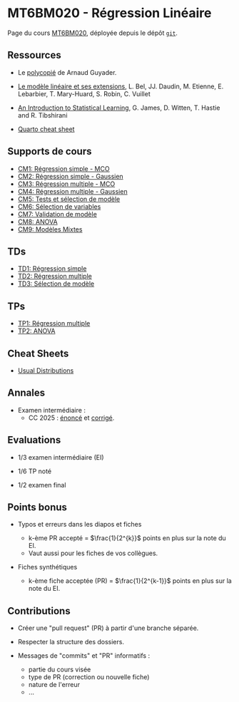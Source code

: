 # MT6BM020 - Régression Linéaire

Page du cours [MT6BM020](https://moodle.u-paris.fr/course/view.php?id=6519),
déployée depuis le dépôt [`git`](https://github.com/pbastide/MT6BM020).

## Ressources

* Le [polycopié](https://perso.lpsm.paris/~aguyader/files/teaching/Regression.pdf) de Arnaud Guyader.

* [Le modèle linéaire et ses extensions](http://moulon.inra.fr/modelstat/supports/ModeleLineaireEt_Extensions-compressed.pdf), L. Bel, JJ. Daudin, M. Etienne, E. Lebarbier, T. Mary-Huard, S. Robin, C. Vuillet

* [An Introduction to Statistical Learning](https://statlearning.com/), G. James, D. Witten, T. Hastie and R. Tibshirani

* [Quarto cheat sheet](https://rstudio.github.io/cheatsheets/html/quarto.html)

## Supports de cours

* [CM1: Régression simple - MCO](CM/CM1_regression_simple.html)
* [CM2: Régression simple - Gaussien](CM/CM2_regression_simple_gauss.html)
* [CM3: Régression multiple - MCO](CM/CM3_Regression_Multiple_OLS.html)
* [CM4: Régression multiple - Gaussien](CM/CM4_Regression_Multiple_Gauss.html)
* [CM5: Tests et sélection de modèle](CM/CM5_Tests_Model_Choice.html)
* [CM6: Sélection de variables](CM/CM6_Variable_Selection.html)
* [CM7: Validation de modèle](CM/CM7_validation.html)
* [CM8: ANOVA](CM/CM8_anova.html)
* [CM9: Modèles Mixtes](CM/CM9_mixed_models.html)

## TDs

* [TD1: Régression simple](TD/TD_1.pdf)
* [TD2: Régression multiple](TD/TD_2.pdf)
* [TD3: Sélection de modèle](TD/TD_3.pdf)

## TPs

* [TP1: Régression multiple](TP/TP1.html)
* [TP2: ANOVA](TP/TP2.html)

## Cheat Sheets

* [Usual Distributions](cheatsheets/usual_distributions.html)

## Annales

* Examen intermédiaire :
  - CC 2025 : [énoncé](exams/2025_CC.pdf) et [corrigé](exams/2025_CC_cor.pdf).

## Evaluations

* 1/3 examen intermédiaire (EI)

* 1/6 TP noté

* 1/2 examen final

## Points bonus

* Typos et erreurs dans les diapos et fiches
  * k-ème PR accepté = $\frac{1}{2^{k}}$ points en plus sur la note du EI.
  * Vaut aussi pour les fiches de vos collègues.
  
* Fiches synthétiques
  * k-ème fiche acceptée (PR) = $\frac{1}{2^{k-1}}$ points en plus sur la note du EI.
  
## Contributions

* Créer une "pull request" (PR) à partir d'une branche séparée.

* Respecter la structure des dossiers.

* Messages de "commits" et "PR" informatifs :
	* partie du cours visée
	* type de PR (correction ou nouvelle fiche)
	* nature de l'erreur
	* ...
